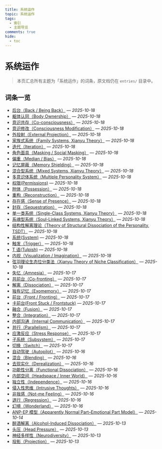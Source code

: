 ```yaml
---
title: 系统运作
topic: 系统运作
tags:
  - 索引
  - 主题导览
comments: true
hide:
  - toc
---
```


# 系统运作

> 本页汇总所有主题为「系统运作」的词条，原文档仍在 `entries/` 目录中。

## 词条一览

- [后台（Back / Being Back）](Back-Being-Back.md) — *2025-10-18*
- [躯体认同（Body Ownership）](Body-Ownership.md) — *2025-10-18*
- [意识共存（Co-consciousness）](Co-Consciousness.md) — *2025-10-18*
- [意识修改（Consciousness Modification）](Consciousness-Modification.md) — *2025-10-18*
- [外投射（External Projection）](External-Projection.md) — *2025-10-18*
- [家族式系统（Family Systems, Xianyu Theory）](Family-Systems-Xianyu.md) — *2025-10-18*
- [迭代（Iteration）](Iteration.md) — *2025-10-18*
- [角色面具（Masking / Social Masking）](Masking.md) — *2025-10-18*
- [偏重（Median / Bias）](Median-Bias.md) — *2025-10-18*
- [记忆屏蔽（Memory Shielding）](Memory-Shielding.md) — *2025-10-18*
- [混合型系统（Mixed Systems, Xianyu Theory）](Mixed-Systems-Xianyu.md) — *2025-10-18*
- [多意识体系统（Multiple Personality System）](Multiple_Personality_System.md) — *2025-10-18*
- [权限(Permissions)](Permissions.md) — *2025-10-18*
- [附体（Possession）](Possession.md) — *2025-10-18*
- [重构（Reconstruction）](Reconstruction.md) — *2025-10-18*
- [存在感（Sense of Presence）](Sense-Of-Presence.md) — *2025-10-18*
- [封存（Sequestration）](Sequestration.md) — *2025-10-18*
- [单一类系统（Single-Class Systems, Xianyu Theory）](Single-Class-Systems-Xianyu.md) — *2025-10-18*
- [系魂型系统（Soul-Linked Systems, Xianyu Theory）](Soul-Linked-Systems-Xianyu.md) — *2025-10-18*
- [结构性解离理论（Theory of Structural Dissociation of the Personality, TSDT）](Structural-Dissociation-Theory.md) — *2025-10-18*
- [系统(System)](System.md) — *2025-10-18*
- [触发（Trigger）](Trigger.md) — *2025-10-18*
- [T 语(Tulpish)](Tulpish.md) — *2025-10-18*
- [内视（Visualization / Imagination）](Visualization-Imagination.md) — *2025-10-18*
- [弦羽理论生态位分类法（Xianyu Theory of Niche Classification）](Xianyu-Theory-Niche-Classification.md) — *2025-10-18*
- [失忆（Amnesia）](Amnesia.md) — *2025-10-17*
- [共前台（Co-fronting）](Co-Fronting.md) — *2025-10-17*
- [解离（Dissociation）](Dissociation.md) — *2025-10-17*
- [独有记忆（Exomemory）](Exomemory.md) — *2025-10-17*
- [前台（Front / Fronting）](Front-Fronting.md) — *2025-10-17*
- [卡前台(Front Stuck / Frontstuck)](Frontstuck.md) — *2025-10-17*
- [融合（Fusion）](Fusion.md) — *2025-10-17*
- [整合（Integration）](Integration.md) — *2025-10-17*
- [内部沟通（Internal Communication）](Internal-Communication.md) — *2025-10-17*
- [并行（Parallelism）](Parallelism.md) — *2025-10-17*
- [应激反应（Stress Response）](Stress-Response.md) — *2025-10-17*
- [子系统（Subsystem）](Subsystem.md) — *2025-10-17*
- [切换（Switch）](Switch.md) — *2025-10-17*
- [自动驾驶（Autopilot）](Autopilot.md) — *2025-10-16*
- [混合（Blending）](Blending.md) — *2025-10-16*
- [去现实化（Derealization）](Derealization.md) — *2025-10-16*
- [功能性分离（Functional Dissociation）](Functional-Dissociation.md) — *2025-10-16*
- [内部空间（Headspace / Inner World）](Headspace-Inner-World.md) — *2025-10-16*
- [独立性（Independence）](Independence.md) — *2025-10-16*
- [侵入性思维（Intrusive Thoughts）](Intrusive-Thoughts.md) — *2025-10-16*
- [非我感（Not-me Feeling）](Not-Me-Feeling.md) — *2025-10-16*
- [退行（Regression）](Regression.md) — *2025-10-16*
- [幻境（Wonderland）](Wonderland.md) — *2025-10-16*
- [ANP-EP 模型（Apparently Normal Part–Emotional Part Model）](Apparently-Normal-Part-Emotional-Part-Model.md) — *2025-10-14*
- [醉酒解离（Alcohol-Induced Dissociation）](Alcohol-Induced-Dissociation.md) — *2025-10-13*
- [头压（Head Pressure）](Head-Pressure.md) — *2025-10-13*
- [神经多样性（Neurodiversity）](Neurodiversity.md) — *2025-10-13*
- [投影（Projection）](Projection.md) — *2025-10-13*
